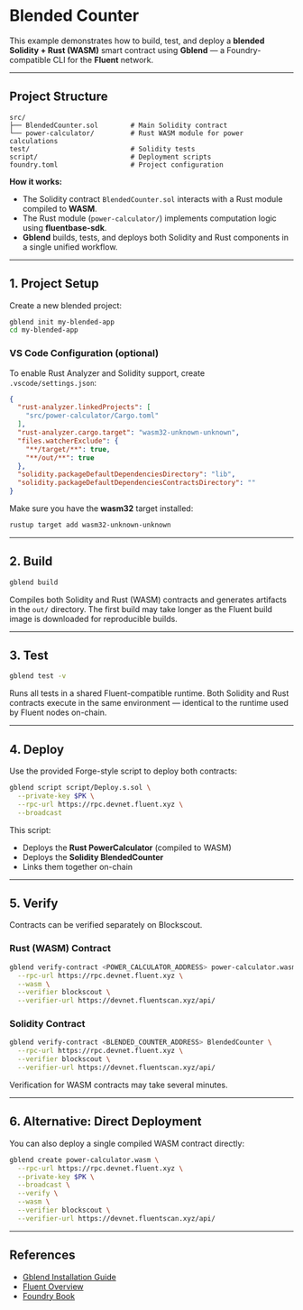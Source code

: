 # Blended Counter

This example demonstrates how to build, test, and deploy a **blended Solidity + Rust (WASM)** smart contract using **Gblend** — a Foundry-compatible CLI for the **Fluent** network.

---

## Project Structure

```
src/
├── BlendedCounter.sol        # Main Solidity contract
└── power-calculator/         # Rust WASM module for power calculations
test/                         # Solidity tests
script/                       # Deployment scripts
foundry.toml                  # Project configuration
```

**How it works:**

* The Solidity contract `BlendedCounter.sol` interacts with a Rust module compiled to **WASM**.
* The Rust module (`power-calculator/`) implements computation logic using **fluentbase-sdk**.
* **Gblend** builds, tests, and deploys both Solidity and Rust components in a single unified workflow.

---

## 1. Project Setup

Create a new blended project:

```bash
gblend init my-blended-app
cd my-blended-app
```

### VS Code Configuration (optional)

To enable Rust Analyzer and Solidity support, create `.vscode/settings.json`:

```json
{
  "rust-analyzer.linkedProjects": [
    "src/power-calculator/Cargo.toml"
  ],
  "rust-analyzer.cargo.target": "wasm32-unknown-unknown",
  "files.watcherExclude": {
    "**/target/**": true,
    "**/out/**": true
  },
  "solidity.packageDefaultDependenciesDirectory": "lib",
  "solidity.packageDefaultDependenciesContractsDirectory": ""
}
```

Make sure you have the **wasm32** target installed:

```bash
rustup target add wasm32-unknown-unknown
```

---

## 2. Build

```bash
gblend build
```

Compiles both Solidity and Rust (WASM) contracts and generates artifacts in the `out/` directory.
The first build may take longer as the Fluent build image is downloaded for reproducible builds.

---

## 3. Test

```bash
gblend test -v
```

Runs all tests in a shared Fluent-compatible runtime.
Both Solidity and Rust contracts execute in the same environment — identical to the runtime used by Fluent nodes on-chain.

---

## 4. Deploy

Use the provided Forge-style script to deploy both contracts:

```bash
gblend script script/Deploy.s.sol \
  --private-key $PK \
  --rpc-url https://rpc.devnet.fluent.xyz \
  --broadcast
```

This script:

* Deploys the **Rust PowerCalculator** (compiled to WASM)
* Deploys the **Solidity BlendedCounter**
* Links them together on-chain

---

## 5. Verify

Contracts can be verified separately on Blockscout.

### Rust (WASM) Contract

```bash
gblend verify-contract <POWER_CALCULATOR_ADDRESS> power-calculator.wasm \
  --rpc-url https://rpc.devnet.fluent.xyz \
  --wasm \
  --verifier blockscout \
  --verifier-url https://devnet.fluentscan.xyz/api/
```

### Solidity Contract

```bash
gblend verify-contract <BLENDED_COUNTER_ADDRESS> BlendedCounter \
  --rpc-url https://rpc.devnet.fluent.xyz \
  --verifier blockscout \
  --verifier-url https://devnet.fluentscan.xyz/api/
```

Verification for WASM contracts may take several minutes.

---

## 6. Alternative: Direct Deployment

You can also deploy a single compiled WASM contract directly:

```bash
gblend create power-calculator.wasm \
  --rpc-url https://rpc.devnet.fluent.xyz \
  --private-key $PK \
  --broadcast \
  --verify \
  --wasm \
  --verifier blockscout \
  --verifier-url https://devnet.fluentscan.xyz/api/
```

---

## References

* [Gblend Installation Guide](https://docs.fluent.xyz/gblend/installation)
* [Fluent Overview](https://docs.fluent.xyz/knowledge-base/fluent-overview)
* [Foundry Book](https://getfoundry.sh/forge/overview)
